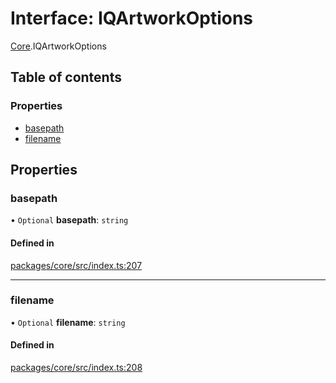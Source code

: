 # Interface: IQArtworkOptions

[Core](../modules/Core.md).IQArtworkOptions

## Table of contents

### Properties

- [basepath](Core.IQArtworkOptions.md#basepath)
- [filename](Core.IQArtworkOptions.md#filename)

## Properties

### basepath

• `Optional` **basepath**: `string`

#### Defined in

[packages/core/src/index.ts:207](https://github.com/iniquitybbs/iniquity/blob/2e1686f/packages/core/src/index.ts#L207)

___

### filename

• `Optional` **filename**: `string`

#### Defined in

[packages/core/src/index.ts:208](https://github.com/iniquitybbs/iniquity/blob/2e1686f/packages/core/src/index.ts#L208)
